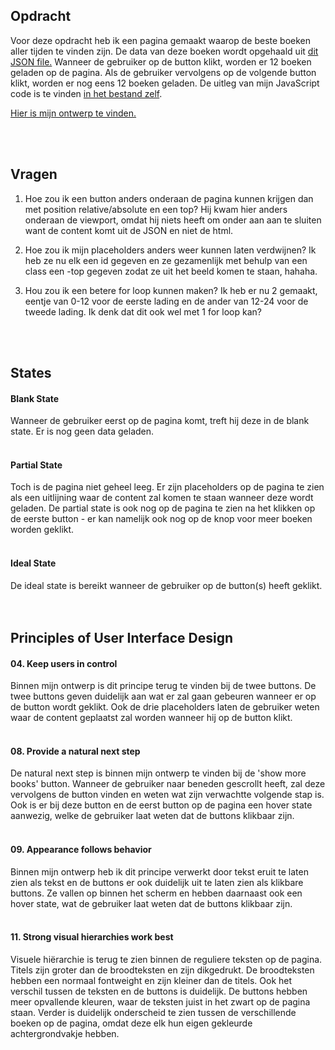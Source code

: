 ## Opdracht
Voor deze opdracht heb ik een pagina gemaakt waarop de beste boeken aller tijden te vinden zijn. De data van deze boeken wordt opgehaald uit <a href='https://raw.githubusercontent.com/benoitvallon/100-best-books/master/books.json'/>dit JSON file.</a> Wanneer de gebruiker op de button klikt, worden er 12 boeken geladen op de pagina. Als de gebruiker vervolgens op de volgende button klikt, worden er nog eens 12 boeken geladen. De uitleg van mijn JavaScript code is te vinden <a href='https://github.com/lisaoude/frontend-voor-designers-1920/blob/master/opdracht3/js/script.js'/>in het bestand zelf</a>.

<a href='https://lisaoude.github.io/frontend-voor-designers-1920/opdracht3'/> Hier is mijn ontwerp te vinden. </a>

<br>
<br>

## Vragen
1. Hoe zou ik een button anders onderaan de pagina kunnen krijgen dan met position relative/absolute en een top? Hij kwam hier anders onderaan de viewport, omdat hij niets heeft om onder aan aan te sluiten want de content komt uit de JSON en niet de html.

2. Hoe zou ik mijn placeholders anders weer kunnen laten verdwijnen? Ik heb ze nu elk een id gegeven en ze gezamenlijk met behulp van een class een -top gegeven zodat ze uit het beeld komen te staan, hahaha.

3. Hou zou ik een betere for loop kunnen maken? Ik heb er nu 2 gemaakt, eentje van 0-12 voor de eerste lading en de ander van 12-24 voor de tweede lading. Ik denk dat dit ook wel met 1 for loop kan?

<br>
<br>

## States
<h4> Blank State </h4>
Wanneer de gebruiker eerst op de pagina komt, treft hij deze in de blank state. Er is nog geen data geladen.

<br>
<br>

<h4> Partial State </h4>
Toch is de pagina niet geheel leeg. Er zijn placeholders op de pagina te zien als een uitlijning waar de content zal komen te staan wanneer deze wordt geladen. De partial state is ook nog op de pagina te zien na het klikken op de eerste button - er kan namelijk ook nog op de knop voor meer boeken worden geklikt.

<br>
<br>

<h4> Ideal State </h4>
De ideal state is bereikt wanneer de gebruiker op de button(s) heeft geklikt. 

<br>
<br>
<br>

## Principles of User Interface Design
<h4> 04. Keep users in control </h4> 
Binnen mijn ontwerp is dit principe terug te vinden bij de twee buttons. De twee buttons geven duidelijk aan wat er zal gaan gebeuren wanneer er op de button wordt geklikt. Ook de drie placeholders laten de gebruiker weten waar de content geplaatst zal worden wanneer hij op de button klikt.

<br>
<br>

<h4> 08. Provide a natural next step </h4> 
De natural next step is binnen mijn ontwerp te vinden bij de 'show more books' button. Wanneer de gebruiker naar beneden gescrollt heeft, zal deze vervolgens de button vinden en weten wat zijn verwachtte volgende stap is. Ook is er bij deze button en de eerst button op de pagina een hover state aanwezig, welke de gebruiker laat weten dat de buttons klikbaar zijn.

<br>
<br>

<h4> 09. Appearance follows behavior </h4> 
Binnen mijn ontwerp heb ik dit principe verwerkt door tekst eruit te laten zien als tekst en de buttons er ook duidelijk uit te laten zien als klikbare buttons. Ze vallen op binnen het scherm en hebben daarnaast ook een hover state, wat de gebruiker laat weten dat de buttons klikbaar zijn.

<br>
<br>

<h4> 11. Strong visual hierarchies work best </h4> 
Visuele hiërarchie is terug te zien binnen de reguliere teksten op de pagina. Titels zijn groter dan de broodteksten en zijn dikgedrukt. De broodteksten hebben een normaal fontweight en zijn kleiner dan de titels. Ook het verschil tussen de teksten en de buttons is duidelijk. De buttons hebben meer opvallende kleuren, waar de teksten juist in het zwart op de pagina staan. Verder is duidelijk onderscheid te zien tussen de verschillende boeken op de pagina, omdat deze elk hun eigen gekleurde achtergrondvakje hebben.
